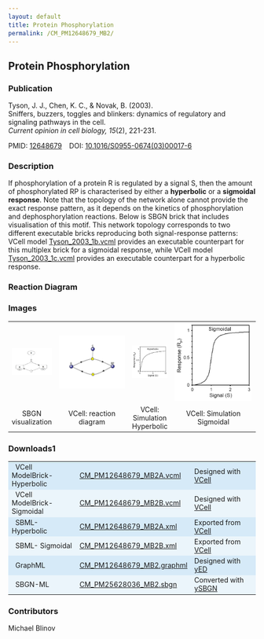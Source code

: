 ```yaml
---
layout: default
title: Protein Phosphorylation
permalink: /CM_PM12648679_MB2/
---
```


## Protein Phosphorylation

### Publication

Tyson, J. J., Chen, K. C., & Novak, B. (2003). <br />
Sniffers, buzzers, toggles and blinkers: dynamics of regulatory and signaling pathways in the cell. <br />
<i>Current opinion in cell biology, 15</i>(2), 221-231.

PMID:  [12648679](https://www.ncbi.nlm.nih.gov/pubmed/12648679) &ensp; DOI: [10.1016/S0955-0674(03)00017-6](https://doi.org/10.1016/S0955-0674(03)00017-6)

### Description

If phosphorylation of a protein R is regulated by a signal S, then the amount of phosphorylated RP 
is characterised by either a <strong>hyperbolic</strong> or a <strong>sigmoidal response</strong>.
Note that the topology of the network alone cannot provide the exact response pattern, as it depends on the kinetics of phosphorylation and dephosphorylation reactions. Below is SBGN brick that includes visualisation of this motif. This network topology corresponds to two different executable bricks reproducing both signal-response patterns: VCell model 
<a href="/modelbricks/Tyson_2003_1b.vcml">Tyson_2003_1b.vcml</a> provides an executable counterpart for this multiplex brick for a sigmoidal response, while VCell model <a href="/modelbricks/Tyson_2003_1c.vcml">Tyson_2003_1c.vcml</a> provides an executable counterpart for a hyperbolic response.

### Reaction Diagram

### Images
<center>
<table> 
  <td align="center" ><a href="http://modelbricks.org/images/SBGNfiles/PhosphorylationSBGN.PNG"><img src="/images/SBGNfiles/PhosphorylationSBGN.PNG"/></a></td>
  <td align="center" width="200"><a href="https://modelbricks.github.io/images/Vcellimages/Vcell_phosphorilation.PNG"><img src="/images/Vcellimages/Vcell_phosphorilation.PNG"/></a></td>
   <td align="center" height="150"><a href="https://modelbricks.github.io/images/publications/HyperbolicResponse.png"><img src="/images/publications/HyperbolicResponse.png" width="380"/></a></td>
   <td align="center" width="230"><a href="https://modelbricks.github.io/images/publications/SigmoidalResponse.png"><img src="/images/publications/SigmoidalResponse.png" height="160"/></a></td>
 <tr>
  <td align="center"> SBGN visualization</td>
  <td align="center"> VCell: reaction diagram</td>
   <td align="center"> VCell: Simulation Hyperbolic</td>
  <td align="center"> VCell: Simulation Sigmoidal</td>
 </tr>
 </table> 
 </center>
 
### Downloads1

<center>
 <table width="100%">
  <td width="33%" bgcolor="#D6EAF8">&nbsp; VCell ModelBrick- Hyperbolic </td>
  <td width="33%" bgcolor="#D6EAF8"><a href="/modelbricks/VCML_SBMLfiles/CM_PM12648679_MB2A.vcml">CM_PM12648679_MB2A.vcml</a></td>
  <td width="33%" bgcolor="#D6EAF8"> Designed with <a href="http://vcell.org"> VCell</a></td>
  <tr>
   <td bgcolor="#EBF5FB">&nbsp; VCell ModelBrick- Sigmoidal </td>
   <td bgcolor="#EBF5FB"><a href="/modelbricks/VCML_SBMLfiles/CM_PM12648679_MB2B.vcml">CM_PM12648679_MB2B.vcml</a></td>
   <td bgcolor="#EBF5FB"> Designed with <a href="http://vcell.org"> VCell</a></td>
  </tr>
  <tr>
   <td bgcolor="#D6EAF8">&nbsp; SBML- Hyperbolic </td>
   <td bgcolor="#D6EAF8"><a href="/modelbricks/SBGNexecutablefiles/CM_PM12648679_MB2A.xml">CM_PM12648679_MB2A.xml</a></td>
   <td bgcolor="#D6EAF8"> Exported from <a href="http://vcell.org"> VCell</a></td>
  </tr>
  <tr>
   <td bgcolor="#EBF5FB">&nbsp; SBML- Sigmoidal </td>
   <td bgcolor="#EBF5FB"><a href="/modelbricks/SBGNexecutablefiles/CM_PM12648679_MB2B.xml">CM_PM12648679_MB2B.xml</a></td>
   <td bgcolor="#EBF5FB"> Exported from <a href="http://vcell.org"> VCell</a></td>
  </tr>
  <tr>
   <td bgcolor="#D6EAF8">&nbsp; GraphML </td>
   <td bgcolor="#D6EAF8"><a href="/modelbricks/SBGNexecutablefiles/CM_PM12648679_MB2.graphml">CM_PM12648679_MB2.graphml</a></td>
   <td bgcolor="#D6EAF8"> Designed with <a href="https://www.yworks.com/yed">yED</a></td>
  </tr>
  <tr>
   <td bgcolor="#EBF5FB">&nbsp; SBGN-ML </td>
   <td bgcolor="#EBF5FB"><a href="/modelbricks/SBGNexecutablefiles/CM_PM25628036_MB2.sbgn">CM_PM25628036_MB2.sbgn</a></td>
   <td bgcolor="#EBF5FB"> Converted with <a href="https://github.com/sbgn/ySBGN">ySBGN</a></td>
  </tr>
 </table>
</center>

### Contributors

Michael Blinov
